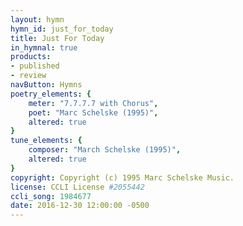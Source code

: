 ```yaml
---
layout: hymn
hymn_id: just_for_today
title: Just For Today
in_hymnal: true
products:
- published
- review
navButton: Hymns
poetry_elements: {
    meter: "7.7.7.7 with Chorus",
    poet: "Marc Schelske (1995)",
    altered: true
}
tune_elements: {
    composer: "March Schelske (1995)",
    altered: true
}
copyright: Copyright (c) 1995 Marc Schelske Music.
license: CCLI License #2055442
ccli_song: 1984677
date: 2016-12-30 12:00:00 -0500
---
```

